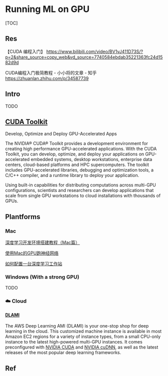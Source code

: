 # Running ML on GPU

[TOC]



## Res

【CUDA 编程入门】 https://www.bilibili.com/video/BV1vJ411D73S/?p=2&share_source=copy_web&vd_source=7740584ebdab35221363fc24d1582d9d

CUDA编程入门极简教程 - 小小将的文章 - 知乎 https://zhuanlan.zhihu.com/p/34587739



## Intro

TODO



## [CUDA Toolkit](https://developer.nvidia.com/cuda-toolkit)

Develop, Optimize and Deploy GPU-Accelerated Apps

The NVIDIA® CUDA® Toolkit provides a development environment for creating high performance GPU-accelerated applications. With the CUDA Toolkit, you can develop, optimize, and deploy your applications on GPU-accelerated embedded systems, desktop workstations, enterprise data centers, cloud-based platforms and HPC supercomputers. The toolkit includes GPU-accelerated libraries, debugging and optimization tools, a C/C++ compiler, and a runtime library to deploy your application.

Using built-in capabilities for distributing computations across multi-GPU configurations, scientists and researchers can develop applications that scale from single GPU workstations to cloud installations with thousands of GPUs.



## Plantforms

### Mac

 [深度学习开发环境搭建教程（Mac篇）](https://www.cnblogs.com/iloveai/p/shen-du-xue-xi-kai-fa-huan-jing-da-jian-jiao-cheng.html) 

[使用Mac的GPU跑神经网络](https://yns.readthedocs.io/ProblemSolving/Utilize_GPU_on_Mac.html)

[如何配置一台深度学习工作站](https://dl.ypw.io/how-to-build-deep-learning-workstation/)



### Windows (With a strong GPU)

TODO



### ☁️ Cloud

#### [DLAMI](https://docs.aws.amazon.com/dlami/latest/devguide/what-is-dlami.html)

The AWS Deep Learning AMI (DLAMI) is your one-stop shop for deep learning in the cloud. This customized machine instance is available in most Amazon EC2 regions for a variety of instance types, from a small CPU-only instance to the latest high-powered multi-GPU instances. It comes preconfigured with [NVIDIA CUDA](https://developer.nvidia.com/cuda-zone) and [NVIDIA cuDNN](https://developer.nvidia.com/cudnn), as well as the latest releases of the most popular deep learning frameworks.



[Working with GPUs on Amazon ECS]: https://docs.aws.amazon.com/AmazonECS/latest/developerguide/ecs-gpu.html
[AWS and NVIDIA]: https://aws.amazon.com/nvidia/



## Ref

